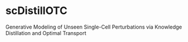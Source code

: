 # scDistillOTC
Generative Modeling of Unseen Single-Cell Perturbations via Knowledge Distillation and Optimal Transport
